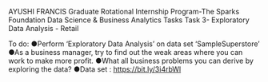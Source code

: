 AYUSHI FRANCIS
Graduate Rotational Internship Program-The Sparks Foundation
Data Science & Business Analytics Tasks
Task 3- Exploratory Data Analysis - Retail

To do:
●Perform ‘Exploratory Data Analysis’ on data set ‘SampleSuperstore’
●As a business manager, try to find out the weak areas where you can work to make more profit.
●What all business problems you can derive by exploring the data?
●Data set : https://bit.ly/3i4rbWl
